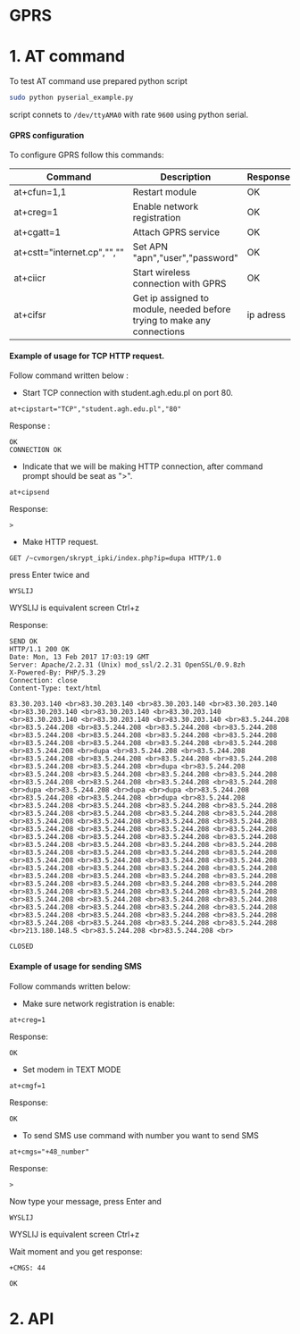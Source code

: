 # GPRS 




# 1. AT command
To test AT command use prepared python script
```sh
sudo python pyserial_example.py
```
script connets to `/dev/ttyAMA0` with rate `9600` using python serial.


#### GPRS configuration
To configure GPRS follow this commands:

| Command | Description | Response |
| ------- | ----------- | -------- |
| at+cfun=1,1 | Restart module | OK |
| at+creg=1 | Enable network registration | OK |
| at+cgatt=1 | Attach GPRS service | OK |
| at+cstt="internet.cp","","" | Set APN "apn","user","password" | OK |
| at+ciicr | Start wireless connection with GPRS | OK |
| at+cifsr | Get ip assigned to module, needed before trying to make any connections | ip adress |


#### Example of usage for TCP HTTP request.
Follow command written below :


 - Start TCP connection with student.agh.edu.pl on port 80.
```
at+cipstart="TCP","student.agh.edu.pl","80"
```
Response :
```
OK
CONNECTION OK
```


 - Indicate that we will be making HTTP connection, after command prompt should be seat as ">".
```
at+cipsend
``` 
Response:
```
>
```


 - Make HTTP request.
```
GET /~cvmorgen/skrypt_ipki/index.php?ip=dupa HTTP/1.0
``` 
press Enter twice and
```
WYSLIJ
```
WYSLIJ is equivalent screen Ctrl+z

Response:
```
SEND OK
HTTP/1.1 200 OK
Date: Mon, 13 Feb 2017 17:03:19 GMT
Server: Apache/2.2.31 (Unix) mod_ssl/2.2.31 OpenSSL/0.9.8zh
X-Powered-By: PHP/5.3.29
Connection: close
Content-Type: text/html

83.30.203.140 <br>83.30.203.140 <br>83.30.203.140 <br>83.30.203.140 <br>83.30.203.140 <br>83.30.203.140 <br>83.30.203.140 <br>83.30.203.140 <br>83.30.203.140 <br>83.30.203.140 <br>83.5.244.208 <br>83.5.244.208 <br>83.5.244.208 <br>83.5.244.208 <br>83.5.244.208 <br>83.5.244.208 <br>83.5.244.208 <br>83.5.244.208 <br>83.5.244.208 <br>83.5.244.208 <br>83.5.244.208 <br>83.5.244.208 <br>83.5.244.208 <br>83.5.244.208 <br>dupa <br>83.5.244.208 <br>83.5.244.208 <br>83.5.244.208 <br>83.5.244.208 <br>83.5.244.208 <br>83.5.244.208 <br>83.5.244.208 <br>83.5.244.208 <br>dupa <br>83.5.244.208 <br>83.5.244.208 <br>83.5.244.208 <br>83.5.244.208 <br>83.5.244.208 <br>83.5.244.208 <br>83.5.244.208 <br>83.5.244.208 <br>83.5.244.208 <br>dupa <br>83.5.244.208 <br>dupa <br>dupa <br>83.5.244.208 <br>83.5.244.208 <br>83.5.244.208 <br>dupa <br>83.5.244.208 <br>83.5.244.208 <br>83.5.244.208 <br>83.5.244.208 <br>83.5.244.208 <br>83.5.244.208 <br>83.5.244.208 <br>83.5.244.208 <br>83.5.244.208 <br>83.5.244.208 <br>83.5.244.208 <br>83.5.244.208 <br>83.5.244.208 <br>83.5.244.208 <br>83.5.244.208 <br>83.5.244.208 <br>83.5.244.208 <br>83.5.244.208 <br>83.5.244.208 <br>83.5.244.208 <br>83.5.244.208 <br>83.5.244.208 <br>83.5.244.208 <br>83.5.244.208 <br>83.5.244.208 <br>83.5.244.208 <br>83.5.244.208 <br>83.5.244.208 <br>83.5.244.208 <br>83.5.244.208 <br>83.5.244.208 <br>83.5.244.208 <br>83.5.244.208 <br>83.5.244.208 <br>83.5.244.208 <br>83.5.244.208 <br>83.5.244.208 <br>83.5.244.208 <br>83.5.244.208 <br>83.5.244.208 <br>83.5.244.208 <br>83.5.244.208 <br>83.5.244.208 <br>83.5.244.208 <br>83.5.244.208 <br>83.5.244.208 <br>83.5.244.208 <br>83.5.244.208 <br>83.5.244.208 <br>83.5.244.208 <br>83.5.244.208 <br>83.5.244.208 <br>83.5.244.208 <br>83.5.244.208 <br>83.5.244.208 <br>83.5.244.208 <br>83.5.244.208 <br>83.5.244.208 <br>83.5.244.208 <br>83.5.244.208 <br>83.5.244.208 <br>83.5.244.208 <br>83.5.244.208 <br>83.5.244.208 <br>83.5.244.208 <br>213.180.148.5 <br>83.5.244.208 <br>83.5.244.208 <br>

CLOSED
```


#### Example of usage for sending SMS
Follow commands written below:

 - Make sure network registration is enable:
```
at+creg=1
```
Response:
```
OK
```

 - Set modem in TEXT MODE
```
at+cmgf=1
```
Response:
```
OK
```
 - To send SMS use command with number you want to send SMS
```
at+cmgs="+48_number"
```
Response:
```
>
```
Now type your message, press Enter and
```
WYSLIJ
```
WYSLIJ is equivalent screen Ctrl+z

Wait moment and you get response:
```
+CMGS: 44

OK
```


# 2. API
